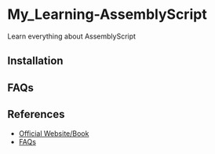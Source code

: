 # My_Learning-AssemblyScript

Learn everything about AssemblyScript

## Installation

## FAQs

## References

- [Official Website/Book](https://www.assemblyscript.org/introduction.html)
- [FAQs](https://www.assemblyscript.org/introduction.html#frequently-asked-questions)
